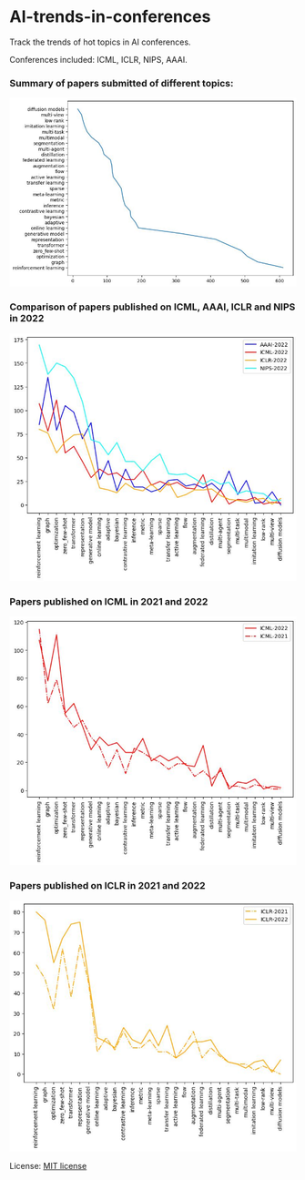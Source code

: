 # AI-trends-in-conferences
Track the trends of hot topics in AI conferences.


Conferences included: ICML, ICLR, NIPS, AAAI.

### Summary of papers submitted of different topics:

![Number of papers published on certain topic](./figures/Topics_summary.jpg)


### Comparison of papers published on ICML, AAAI, ICLR and NIPS in 2022

![2022 comparison](./figures/ICLR_AAAI_ICLR_cmp.jpg)

### Papers published on ICML in 2021 and 2022

![ICML comparison](./figures/ICML_trend.jpg)

### Papers published on ICLR in 2021 and 2022

![ICLR comparison](./figures/ICLR_trend.jpg)


License: [MIT license](./LICENSE)
